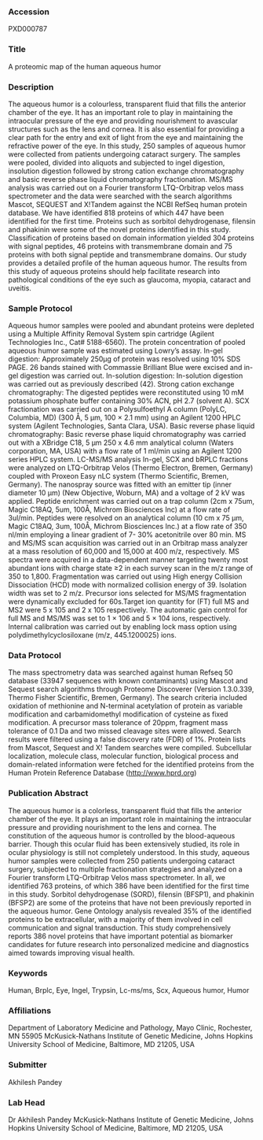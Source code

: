 ### Accession
PXD000787

### Title
A proteomic map of the human aqueous humor

### Description
The aqueous humor is a colourless, transparent fluid that fills the anterior chamber of the eye. It has an important role to play in maintaining the intraocular pressure of the eye and providing nourishment to avascular structures such as the lens and cornea. It is also essential for providing a clear path for the entry and exit of light from the eye and maintaining the refractive power of the eye. In this study, 250 samples of aqueous humor were collected from patients undergoing cataract surgery. The samples were pooled, divided into aliquots and subjected to ingel digestion, insolution digestion followed by strong cation exchange chromatography and basic reverse phase liquid chromatography fractionation. MS/MS analysis was carried out on a Fourier transform LTQ-Orbitrap velos mass spectrometer and the data were searched with the search algorithms Mascot, SEQUEST and X!Tandem against the NCBI RefSeq human protein database.  We have identified 818 proteins of which 447 have been identified for the first time.  Proteins such as sorbitol dehydrogenase, filensin and phakinin were some of the novel proteins identified in this study. Classification of proteins based on domain information yielded 304 proteins with signal peptides, 46 proteins with transmembrane domain and 75 proteins with both signal peptide and transmembrane domains. Our study provides a detailed profile of the human aqueous humor. The results from this study of aqueous proteins should help facilitate research into pathological conditions of the eye such as glaucoma, myopia, cataract and uveitis.

### Sample Protocol
Aqueous humor samples were pooled and abundant proteins were depleted using a Multiple Affinity Removal System spin cartridge (Agilent Technologies Inc., Cat# 5188-6560). The protein concentration of pooled aqueous humor sample was estimated using Lowry’s assay. In-gel digestion: Approximately 250µg of protein was resolved using 10% SDS PAGE. 26 bands stained with Commassie Brilliant Blue were excised and in-gel digestion was carried out.  In-solution digestion: In-solution digestion was carried out as previously described (42).  Strong cation exchange chromatography: The digested peptides were reconstituted using 10 mM potassium phosphate buffer containing 30% ACN, pH 2.7 (solvent A). SCX fractionation was carried out on a Polysulfoethyl A column (PolyLC, Columbia, MD) (300 Å, 5 µm, 100 × 2.1 mm) using an Agilent 1200 HPLC system (Agilent Technologies, Santa Clara, USA). Basic reverse phase liquid chromatography: Basic reverse phase liquid chromatography was carried out with a XBridge C18, 5 μm 250 x 4.6 mm analytical column (Waters corporation, MA, USA) with a flow rate of 1 ml/min using an Agilent 1200 series HPLC system. LC-MS/MS analysis  In-gel, SCX and bRPLC fractions were analyzed on LTQ-Orbitrap Velos (Thermo Electron, Bremen, Germany) coupled with Proxeon Easy nLC system (Thermo Scientific, Bremen, Germany). The nanospray source was fitted with an emitter tip (inner diameter 10 μm) (New Objective, Woburn, MA) and a voltage of 2 kV was applied. Peptide enrichment was carried out on a trap column (2cm x 75um, Magic C18AQ, 5um, 100Å, Michrom Biosciences Inc) at a flow rate of 3ul/min. Peptides were resolved on an analytical column (10 cm x 75 μm, Magic C18AQ, 3um, 100Å, Michrom Biosciences Inc.) at a flow rate of 350 nl/min employing a linear gradient of 7- 30% acetonitrile over 80 min. MS and MS/MS scan acquisition was carried out in an Orbitrap mass analyzer at a mass resolution of 60,000 and 15,000 at 400 m/z, respectively. MS spectra were acquired in a data-dependent manner targeting twenty most abundant ions with charge state ≥2 in each survey scan in the m/z range of 350 to 1,800. Fragmentation was carried out using High energy Collision Dissociation (HCD) mode with normalized collision energy of 39. Isolation width was set to 2 m/z. Precursor ions selected for MS/MS fragmentation were dynamically excluded for 60s.Target ion quantity for (FT) full MS and MS2 were 5 x 105 and 2 x 105 respectively. The automatic gain control for full MS and MS/MS was set to 1 × 106 and 5 × 104 ions, respectively. Internal calibration was carried out by enabling lock mass option using polydimethylcyclosiloxane (m/z, 445.1200025) ions.

### Data Protocol
The mass spectrometry data was searched against human Refseq 50 database (33947 sequences with known contaminants) using Mascot and Sequest search algorithms through Proteome Discoverer (Version 1.3.0.339, Thermo Fisher Scientific, Bremen, Germany). The search criteria included oxidation of methionine and N-terminal acetylation of protein as variable modification and carbamidomethyl modification of cysteine as fixed modification. A precursor mass tolerance of 20ppm, fragment mass tolerance of 0.1 Da and two missed cleavage sites were allowed. Search results were filtered using a false discovery rate (FDR) of 1%.  Protein lists from Mascot, Sequest and X! Tandem searches were compiled. Subcellular localization, molecule class, molecular function, biological process and domain-related information were fetched for the identified proteins from the Human Protein Reference Database (http://www.hprd.org)

### Publication Abstract
The aqueous humor is a colorless, transparent fluid that fills the anterior chamber of the eye. It plays an important role in maintaining the intraocular pressure and providing nourishment to the lens and cornea. The constitution of the aqueous humor is controlled by the blood-aqueous barrier. Though this ocular fluid has been extensively studied, its role in ocular physiology is still not completely understood. In this study, aqueous humor samples were collected from 250 patients undergoing cataract surgery, subjected to multiple fractionation strategies and analyzed on a Fourier transform LTQ-Orbitrap Velos mass spectrometer. In all, we identified 763 proteins, of which 386 have been identified for the first time in this study. Sorbitol dehydrogenase (SORD), filensin (BFSP1), and phakinin (BFSP2) are some of the proteins that have not been previously reported in the aqueous humor. Gene Ontology analysis revealed 35% of the identified proteins to be extracellular, with a majority of them involved in cell communication and signal transduction. This study comprehensively reports 386 novel proteins that have important potential as biomarker candidates for future research into personalized medicine and diagnostics aimed towards improving visual health.

### Keywords
Human, Brplc, Eye, Ingel, Trypsin, Lc-ms/ms, Scx, Aqueous humor, Humor

### Affiliations
Department of Laboratory Medicine and Pathology, Mayo Clinic, Rochester, MN 55905
McKusick-Nathans Institute of Genetic Medicine,  Johns Hopkins University School of Medicine, Baltimore, MD  21205, USA

### Submitter
Akhilesh Pandey

### Lab Head
Dr Akhilesh Pandey
McKusick-Nathans Institute of Genetic Medicine,  Johns Hopkins University School of Medicine, Baltimore, MD  21205, USA



